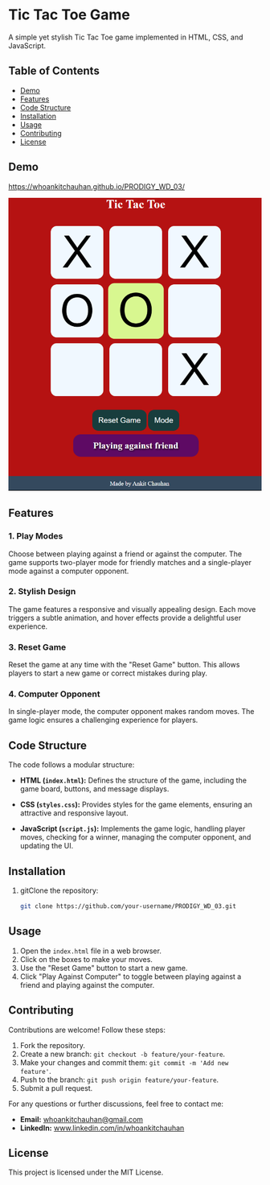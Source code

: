# Tic Tac Toe Game

A simple yet stylish Tic Tac Toe game implemented in HTML, CSS, and JavaScript.

## Table of Contents

- [Demo](#demo)
- [Features](#features)
- [Code Structure](#code-structure)
- [Installation](#installation)
- [Usage](#usage)
- [Contributing](#contributing)
- [License](#license)

## Demo

https://whoankitchauhan.github.io/PRODIGY_WD_03/

![Demo](./Demo_Overview.png)

## Features

### 1. Play Modes

Choose between playing against a friend or against the computer. The game supports two-player mode for friendly matches and a single-player mode against a computer opponent.

### 2. Stylish Design

The game features a responsive and visually appealing design. Each move triggers a subtle animation, and hover effects provide a delightful user experience.

### 3. Reset Game

Reset the game at any time with the "Reset Game" button. This allows players to start a new game or correct mistakes during play.

### 4. Computer Opponent

In single-player mode, the computer opponent makes random moves. The game logic ensures a challenging experience for players.

## Code Structure

The code follows a modular structure:

- **HTML (`index.html`):** Defines the structure of the game, including the game board, buttons, and message displays.

- **CSS (`styles.css`):** Provides styles for the game elements, ensuring an attractive and responsive layout.

- **JavaScript (`script.js`):** Implements the game logic, handling player moves, checking for a winner, managing the computer opponent, and updating the UI.

## Installation

1. gitClone the repository:

   ```bash
   git clone https://github.com/your-username/PRODIGY_WD_03.git


## Usage

1. Open the `index.html` file in a web browser.
2. Click on the boxes to make your moves.
3. Use the "Reset Game" button to start a new game.
4. Click "Play Against Computer" to toggle between playing against a friend and playing against the computer.

## Contributing

Contributions are welcome! Follow these steps:

1. Fork the repository.
2. Create a new branch: `git checkout -b feature/your-feature`.
3. Make your changes and commit them: `git commit -m 'Add new feature'`.
4. Push to the branch: `git push origin feature/your-feature`.
5. Submit a pull request.

For any questions or further discussions, feel free to contact me:

- **Email:** [whoankitchauhan@gmail.com](mailto:whoankitchauhan@gmail.com)
- **LinkedIn:** www.linkedin.com/in/whoankitchauhan

## License

This project is licensed under the MIT License.
